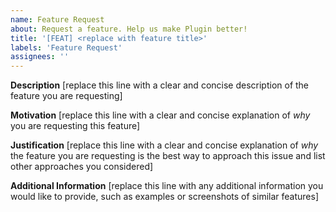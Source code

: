 ```yaml
---
name: Feature Request
about: Request a feature. Help us make Plugin better!
title: '[FEAT] <replace with feature title>'
labels: 'Feature Request'
assignees: ''
---
```


**Description**
[replace this line with a clear and concise description of the feature you are requesting]

**Motivation**
[replace this line with a clear and concise explanation of _why_ you are requesting this feature]

**Justification**
[replace this line with a clear and concise explanation of _why_ the feature you are requesting is the best way to approach this issue and list other approaches you considered]

**Additional Information**
[replace this line with any additional information you would like to provide, such as examples or screenshots of similar features]
